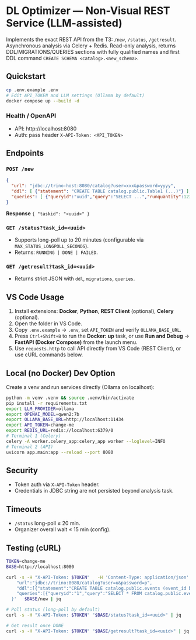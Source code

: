 # DL Optimizer — Non-Visual REST Service (LLM-assisted)

Implements the exact REST API from the ТЗ: `/new`, `/status`, `/getresult`. Asynchronous analysis via Celery + Redis. Read-only analysis, returns DDL/MIGRATIONS/QUERIES sections with fully qualified names and first DDL command `CREATE SCHEMA <catalog>.<new_schema>`.

## Quickstart

```bash
cp .env.example .env
# Edit API_TOKEN and LLM settings (Ollama by default)
docker compose up --build -d
```

### Health / OpenAPI
- API: http://localhost:8080
- Auth: pass header `X-API-Token: <API_TOKEN>`

## Endpoints

### `POST /new`
```json
{
  "url": "jdbc://trino-host:8080/catalog?user=xxx&password=yyyy",
  "ddl": [ {"statement": "CREATE TABLE catalog.public.Table1 (...)"} ],
  "queries": [ {"queryid":"uuid","query":"SELECT ...","runquantity":123} ]
}
```
**Response** `{ "taskid": "<uuid>" }`

### `GET /status?task_id=<uuid>`
- Supports long-poll up to 20 minutes (configurable via `MAX_STATUS_LONGPOLL_SECONDS`).
- Returns: `RUNNING | DONE | FAILED`.

### `GET /getresult?task_id=<uuid>`
- Returns strict JSON with `ddl`, `migrations`, `queries`.

## VS Code Usage
1. Install extensions: **Docker**, **Python**, **REST Client** (optional), **Celery** (optional).
2. Open the folder in VS Code.
3. Copy `.env.example` → `.env`, set `API_TOKEN` and verify `OLLAMA_BASE_URL`.
4. Press `Ctrl+Shift+B` to run the **Docker: up** task, or use **Run and Debug** → **FastAPI (Docker Compose)** from the launch menu.
5. Use `requests.http` to call API directly from VS Code (REST Client), or use cURL commands below.

## Local (no Docker) Dev Option
Create a venv and run services directly (Ollama on localhost):
```bash
python -m venv .venv && source .venv/bin/activate
pip install -r requirements.txt
export LLM_PROVIDER=ollama
export OPENAI_MODEL=qwen2:7b
export OLLAMA_BASE_URL=http://localhost:11434
export API_TOKEN=change-me
export REDIS_URL=redis://localhost:6379/0
# Terminal 1 (Celery)
celery -A worker.celery_app:celery_app worker --loglevel=INFO
# Terminal 2 (API)
uvicorn app.main:app --reload --port 8080
```

## Security
- Token auth via `X-API-Token` header.
- Credentials in JDBC string are not persisted beyond analysis task.

## Timeouts
- `/status` long-poll ≤ 20 min.
- Organizer overall wait ≤ 15 min (config).

## Testing (cURL)
```bash
TOKEN=change-me
BASE=http://localhost:8080

curl -s -H "X-API-Token: $TOKEN"   -H 'Content-Type: application/json'   -d '{
    "url":"jdbc://trino:8080/catalog?user=u&password=p",
    "ddl":[{"statement":"CREATE TABLE catalog.public.events (event_id bigint)"}],
    "queries":[{"queryid":"1","query":"SELECT * FROM catalog.public.events","runquantity":10}]
  }'   $BASE/new | jq

# Poll status (long-poll by default)
curl -s -H "X-API-Token: $TOKEN" "$BASE/status?task_id=<uuid>" | jq

# Get result once DONE
curl -s -H "X-API-Token: $TOKEN" "$BASE/getresult?task_id=<uuid>" | jq
```
